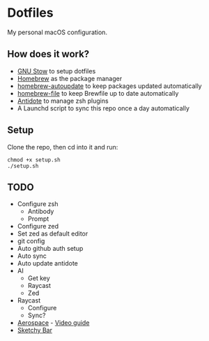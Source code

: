 # Dotfiles
My personal macOS configuration.

## How does it work?
- [GNU Stow](https://www.gnu.org/software/stow/manual/stow.html) to setup dotfiles
- [Homebrew](https://brew.sh/) as the package manager
- [homebrew-autoupdate](https://github.com/DomT4/homebrew-autoupdate) to keep packages updated automatically
- [homebrew-file](https://homebrew-file.readthedocs.io/en/latest/) to keep Brewfile up to date automatically
- [Antidote](https://antidote.sh/) to manage zsh plugins
- A Launchd script to sync this repo once a day automatically

## Setup
Clone the repo, then cd into it and run:
```
chmod +x setup.sh
./setup.sh
```

## TODO
- Configure zsh
  - Antibody
  - Prompt
- Configure zed
- Set zed as default editor
- git config
- Auto github auth setup
- Auto sync
- Auto update antidote
- AI
  - Get key
  - Raycast
  - Zed
- Raycast
  - Configure
  - Sync?
- [Aerospace](https://github.com/nikitabobko/AeroSpace) - [Video guide](https://www.youtube.com/watch?v=5nwnJjr5eOo)
- [Sketchy Bar](https://felixkratz.github.io/SketchyBar/)
